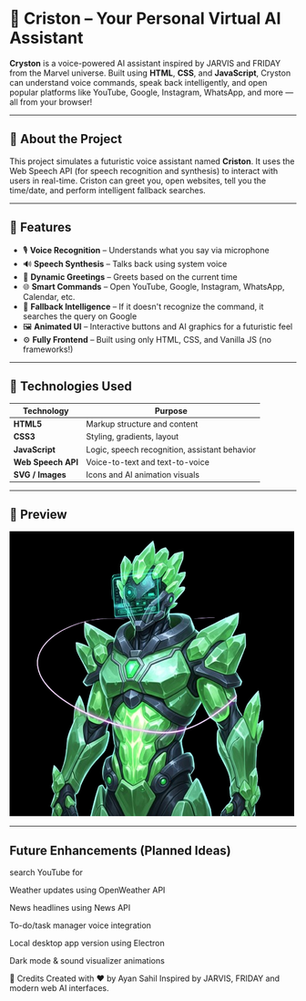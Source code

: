 # 🤖 Criston – Your Personal Virtual AI Assistant

**Cryston** is a voice-powered AI assistant inspired by JARVIS and FRIDAY from the Marvel universe. Built using **HTML**, **CSS**, and **JavaScript**, Cryston can understand voice commands, speak back intelligently, and open popular platforms like YouTube, Google, Instagram, WhatsApp, and more — all from your browser!

---

## 🧠 About the Project

This project simulates a futuristic voice assistant named **Criston**. It uses the Web Speech API (for speech recognition and synthesis) to interact with users in real-time. Criston can greet you, open websites, tell you the time/date, and perform intelligent fallback searches.

---

## 🚀 Features

- 🎙️ **Voice Recognition** – Understands what you say via microphone
- 🔊 **Speech Synthesis** – Talks back using system voice
- 👋 **Dynamic Greetings** – Greets based on the current time
- 🌐 **Smart Commands** – Open YouTube, Google, Instagram, WhatsApp, Calendar, etc.
- 🧠 **Fallback Intelligence** – If it doesn't recognize the command, it searches the query on Google
- 🖼️ **Animated UI** – Interactive buttons and AI graphics for a futuristic feel
- ⚙️ **Fully Frontend** – Built using only HTML, CSS, and Vanilla JS (no frameworks!)

---

## 📂 Technologies Used

| Technology | Purpose |
|------------|---------|
| **HTML5**  | Markup structure and content |
| **CSS3**   | Styling, gradients, layout |
| **JavaScript** | Logic, speech recognition, assistant behavior |
| **Web Speech API** | Voice-to-text and text-to-voice |
| **SVG / Images** | Icons and AI animation visuals |

---

## 📸 Preview

![Criston Preview](./AI.png)

---

## Future Enhancements (Planned Ideas)
search YouTube for <query>

Weather updates using OpenWeather API

News headlines using News API

To-do/task manager voice integration

Local desktop app version using Electron

Dark mode & sound visualizer animations



🙌 Credits
Created with ❤️ by Ayan Sahil
Inspired by JARVIS, FRIDAY and modern web AI interfaces.